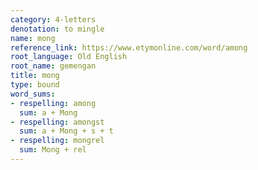 ```yaml
---
category: 4-letters
denotation: to mingle
name: mong
reference_link: https://www.etymonline.com/word/among
root_language: Old English
root_name: gemengan
title: mong
type: bound
word_sums:
- respelling: among
  sum: a + Mong
- respelling: amongst
  sum: a + Mong + s + t
- respelling: mongrel
  sum: Mong + rel
---
```

